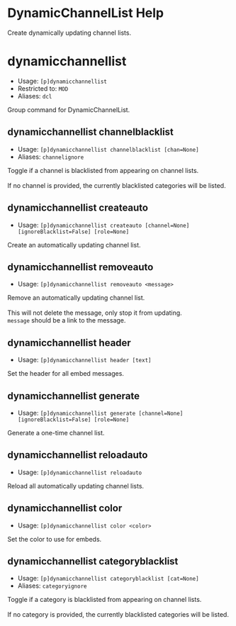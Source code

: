 # DynamicChannelList Help

Create dynamically updating channel lists.

# dynamicchannellist
 - Usage: `[p]dynamicchannellist `
 - Restricted to: `MOD`
 - Aliases: `dcl`

Group command for DynamicChannelList.

## dynamicchannellist channelblacklist
 - Usage: `[p]dynamicchannellist channelblacklist [chan=None] `
 - Aliases: `channelignore`

Toggle if a channel is blacklisted from appearing on channel lists.<br/><br/>If no channel is provided, the currently blacklisted categories will be listed.

## dynamicchannellist createauto
 - Usage: `[p]dynamicchannellist createauto [channel=None] [ignoreBlacklist=False] [role=None] `

Create an automatically updating channel list.

## dynamicchannellist removeauto
 - Usage: `[p]dynamicchannellist removeauto <message> `

Remove an automatically updating channel list.<br/><br/>This will not delete the message, only stop it from updating.<br/>`message` should be a link to the message.

## dynamicchannellist header
 - Usage: `[p]dynamicchannellist header [text] `

Set the header for all embed messages.

## dynamicchannellist generate
 - Usage: `[p]dynamicchannellist generate [channel=None] [ignoreBlacklist=False] [role=None] `

Generate a one-time channel list.

## dynamicchannellist reloadauto
 - Usage: `[p]dynamicchannellist reloadauto `

Reload all automatically updating channel lists.

## dynamicchannellist color
 - Usage: `[p]dynamicchannellist color <color> `

Set the color to use for embeds.

## dynamicchannellist categoryblacklist
 - Usage: `[p]dynamicchannellist categoryblacklist [cat=None] `
 - Aliases: `categoryignore`

Toggle if a category is blacklisted from appearing on channel lists.<br/><br/>If no category is provided, the currently blacklisted categories will be listed.

